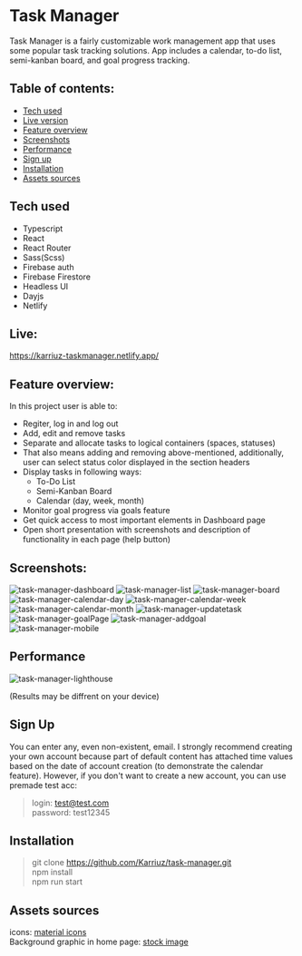 # Task Manager

Task Manager is a fairly customizable work management app that uses some popular task tracking solutions. App includes a calendar, to-do list, semi-kanban board, and goal progress tracking.

## Table of contents:

- [Tech used](#tech-used)
- [Live version](#live)
- [Feature overview](#feature-overview)
- [Screenshots](#screenshots)
- [Performance](#performance)
- [Sign up](#sign-up)
- [Installation](#installation)
- [Assets sources](#assets-sources)

## Tech used

- Typescript
- React
- React Router
- Sass(Scss)
- Firebase auth
- Firebase Firestore
- Headless UI
- Dayjs
- Netlify

## Live:

https://karriuz-taskmanager.netlify.app/

## Feature overview:

In this project user is able to:

- Regiter, log in and log out
- Add, edit and remove tasks
- Separate and allocate tasks to logical containers (spaces, statuses)
- That also means adding and removing above-mentioned, additionally, user can select status color displayed in the section headers
- Display tasks in following ways:
  - To-Do List
  - Semi-Kanban Board
  - Calendar (day, week, month)
- Monitor goal progress via goals feature
- Get quick access to most important elements in Dashboard page
- Open short presentation with screenshots and description of functionality in each page (help button)

## Screenshots:

![task-manager-dashboard](https://user-images.githubusercontent.com/57302040/192273372-cdf8891c-a54d-4e63-bbd0-8977f6c22cd6.png)
![task-manager-list](https://user-images.githubusercontent.com/57302040/192273366-f68a753f-c322-4eae-a30f-f57579281bb5.png)
![task-manager-board](https://user-images.githubusercontent.com/57302040/192273378-dce2b4e0-3407-4a45-8dac-1124afc6af6b.png)
![task-manager-calendar-day](https://user-images.githubusercontent.com/57302040/192273381-33b882fe-ce3f-4b24-9ebc-bda675c90fae.png)
![task-manager-calendar-week](https://user-images.githubusercontent.com/57302040/192273370-d7a94abe-044e-4bbf-90db-665b4c0b4e55.png)
![task-manager-calendar-month](https://user-images.githubusercontent.com/57302040/192273383-47c6f849-b471-481f-9293-ef88a8cb73d1.png)
![task-manager-updatetask](https://user-images.githubusercontent.com/57302040/192273363-4cc66d05-a66c-4a1d-97dd-2b4a4e424a72.png)
![task-manager-goalPage](https://user-images.githubusercontent.com/57302040/192273373-28971418-5972-4233-a48d-f0ea4eca9cfe.png)
![task-manager-addgoal](https://user-images.githubusercontent.com/57302040/192273403-5986483d-c131-42c3-83c8-0cbcdcb1616d.png)
![task-manager-mobile](https://user-images.githubusercontent.com/57302040/192273355-7135a462-c649-4e59-8664-7ed9c4df95cc.png)

## Performance

![task-manager-lighthouse](https://user-images.githubusercontent.com/57302040/192273320-8d36f038-1554-4fab-845b-7940edde7d1e.png)

(Results may be diffrent on your device)

## Sign Up

You can enter any, even non-existent, email. I strongly recommend creating your own account because part of default content has attached time values based on the date of account creation (to demonstrate the calendar feature). However, if you don't want to create a new account, you can use premade test acc:

> login: test@test.com <br />
> password: test12345

## Installation

> git clone https://github.com/Karriuz/task-manager.git <br />
> npm install <br />
> npm run start

## Assets sources

icons: [material icons](https://fonts.google.com/icons) <br />
Background graphic in home page: [stock image](https://pixabay.com/vectors/background-abstract-colorful-wave-6360865/)

